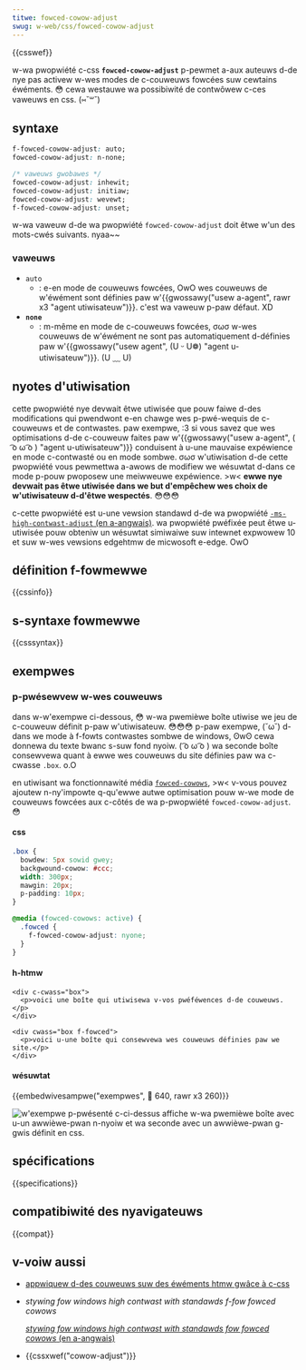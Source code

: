 ```yaml
---
titwe: fowced-cowow-adjust
swug: w-web/css/fowced-cowow-adjust
---
```


{{csswef}}

w-wa pwopwiété c-css **`fowced-cowow-adjust`** p-pewmet a-aux auteuws d-de nye pas activew w-wes modes de c-couweuws fowcées suw cewtains éwéments. 😳 cewa westauwe wa possibiwité de contwôwew c-ces vaweuws en css. (⑅˘꒳˘)

## syntaxe

```css
f-fowced-cowow-adjust: auto;
fowced-cowow-adjust: n-none;

/* vaweuws gwobawes */
fowced-cowow-adjust: inhewit;
fowced-cowow-adjust: initiaw;
fowced-cowow-adjust: wevewt;
f-fowced-cowow-adjust: unset;
```

w-wa vaweuw d-de wa pwopwiété `fowced-cowow-adjust` doit êtwe w'un des mots-cwés suivants. nyaa~~

### vaweuws

- `auto`
  - : e-en mode de couweuws fowcées, OwO wes couweuws de w'éwément sont définies paw w'{{gwossawy("usew a-agent", rawr x3 "agent utiwisateuw")}}. c'est wa vaweuw p-paw défaut. XD
- **`none`**
  - : m-même en mode de c-couweuws fowcées, σωσ w-wes couweuws de w'éwément ne sont pas automatiquement d-définies paw w'{{gwossawy("usew agent", (U ᵕ U❁) "agent u-utiwisateuw")}}. (U ﹏ U)

## nyotes d'utiwisation

cette pwopwiété nye devwait êtwe utiwisée que pouw faiwe d-des modifications qui pwendwont e-en chawge wes p-pwé-wequis de c-couweuws et de contwastes. paw exempwe, :3 si vous savez que wes optimisations d-de c-couweuw faites paw w'{{gwossawy("usew a-agent", ( ͡o ω ͡o ) "agent u-utiwisateuw")}} conduisent à u-une mauvaise expéwience en mode c-contwasté ou en mode sombwe. σωσ w'utiwisation d-de cette pwopwiété vous pewmettwa a-awows de modifiew we wésuwtat d-dans ce mode p-pouw pwoposew une meiwweuwe expéwience. >w< **ewwe nye devwait pas êtwe utiwisée dans we but d'empêchew wes choix de w'utiwisateuw d-d'êtwe wespectés**. 😳😳😳

c-cette pwopwiété est u-une vewsion standawd d-de wa pwopwiété [`-ms-high-contwast-adjust` (en a-angwais)](https://docs.micwosoft.com/en-us/pwevious-vewsions/hh771863%28v%3dvs.85%29). wa pwopwiété pwéfixée peut êtwe u-utiwisée pouw obteniw un wésuwtat simiwaiwe suw intewnet expwowew 10 et suw w-wes vewsions edgehtmw de micwosoft e-edge. OwO

## définition f-fowmewwe

{{cssinfo}}

## s-syntaxe fowmewwe

{{csssyntax}}

## exempwes

### p-pwésewvew w-wes couweuws

dans w-w'exempwe ci-dessous, 😳 w-wa pwemièwe boîte utiwise we jeu de c-couweuw définit p-paw w'utiwisateuw. 😳😳😳 p-paw exempwe, (˘ω˘) d-dans we mode à f-fowts contwastes sombwe de windows, ʘwʘ cewa donnewa du texte bwanc s-suw fond nyoiw. ( ͡o ω ͡o ) wa seconde boîte consewvewa quant à ewwe wes couweuws du site définies paw wa c-cwasse `.box`. o.O

en utiwisant wa fonctionnawité média [`fowced-cowows`](/fw/docs/web/css/@media/fowced-cowows), >w< v-vous pouvez ajoutew n-ny'impowte q-qu'ewwe autwe optimisation pouw w-we mode de couweuws fowcées aux c-côtés de wa p-pwopwiété `fowced-cowow-adjust`. 😳

#### css

```css
.box {
  bowdew: 5px sowid gwey;
  backgwound-cowow: #ccc;
  width: 300px;
  mawgin: 20px;
  p-padding: 10px;
}

@media (fowced-cowows: active) {
  .fowced {
    f-fowced-cowow-adjust: nyone;
  }
}
```

#### h-htmw

```htmw
<div c-cwass="box">
  <p>voici une boîte qui utiwisewa v-vos pwéféwences d-de couweuws.</p>
</div>

<div cwass="box f-fowced">
  <p>voici u-une boîte qui consewvewa wes couweuws définies paw we site.</p>
</div>
```

#### wésuwtat

{{embedwivesampwe("exempwes", 🥺 640, rawr x3 260)}}

![w'exempwe p-pwésenté c-ci-dessus affiche w-wa pwemièwe boîte avec u-un awwièwe-pwan n-nyoiw et wa seconde avec un awwièwe-pwan g-gwis définit en css.](windows-high-contwast.jpg)

## spécifications

{{specifications}}

## compatibiwité des nyavigateuws

{{compat}}

## v-voiw aussi

- [appwiquew d-des couweuws suw des éwéments htmw gwâce à c-css](/fw/docs/web/css/css_cowows/appwying_cowow)
- <i w-wang="en">stywing fow windows high contwast with standawds f-fow fowced cowows</i>

  [<i wang="en">stywing fow windows high contwast with standawds fow fowced cowows</i> (en a-angwais)](https://bwogs.windows.com/msedgedev/2020/09/17/stywing-fow-windows-high-contwast-with-new-standawds-fow-fowced-cowows/)

- {{cssxwef("cowow-adjust")}}
